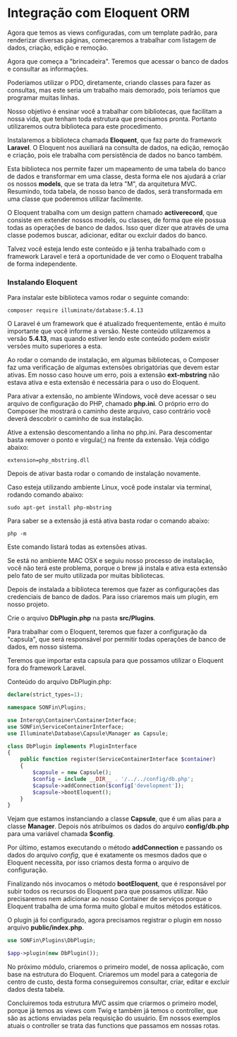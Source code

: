 # Integração com Eloquent ORM

Agora que temos as views configuradas, com um template padrão, para renderizar diversas páginas, começaremos a trabalhar com listagem de dados, criação, edição e remoção.

Agora que começa a "brincadeira". Teremos que acessar o banco de dados e consultar as informações.

Poderíamos utilizar o PDO, diretamente, criando classes para fazer as consultas, mas este seria um trabalho mais demorado, pois teríamos que programar muitas linhas.

Nosso objetivo é ensinar você a trabalhar com bibliotecas, que facilitam a nossa vida, que tenham toda estrutura que precisamos pronta. Portanto utilizaremos outra biblioteca para este procedimento.

Instalaremos a biblioteca chamada **Eloquent**, que faz parte do framework **Laravel**. O Eloquent nos auxiliará na consulta de dados, na edição, remoção e criação, pois ele trabalha com persistência de dados no banco também.

Esta biblioteca nos permite fazer um mapeamento de uma tabela do banco de dados e transformar em uma classe, desta forma ele nos ajudará a criar os nossos **models**, que se trata da letra "M", da arquitetura MVC. Resumindo, toda tabela, de nosso banco de dados, será transformada em uma classe que poderemos utilizar facilmente.

O Eloquent trabalha com um design pattern chamado **activerecord**, que consiste em extender nossos models, ou classes, de forma que ele possua todas as operações de banco de dados. Isso quer dizer que através de uma classe podemos buscar, adicionar, editar ou excluir dados do banco.

Talvez você esteja lendo este conteúdo e já tenha trabalhado com o framework Laravel e terá a oportunidade de ver como o Eloquent trabalha de forma independente.

### Instalando Eloquent

Para instalar este biblioteca vamos rodar o seguinte comando:

`composer require illuminate/database:5.4.13`

O Laravel é um framework que é atualizado frequentemente, então é muito importante que você informe a versão. Neste conteúdo utilizaremos a versão **5.4.13**, mas quando estiver lendo este conteúdo podem existir versões muito superiores a esta.

Ao rodar o comando de instalação, em algumas bibliotecas, o Composer faz uma verificação de algumas extensões obrigatórias que devem estar ativas. Em nosso caso houve um erro, pois a extensão **ext-mbstring** não estava ativa e esta extensão é necessária para o uso do Eloquent. 

Para ativar a extensão, no ambiente Windows, você deve acessar o seu arquivo de configuração do PHP, chamado **php.ini**. O próprio erro do Composer lhe mostrará o caminho deste arquivo, caso contrário você deverá descobrir o caminho de sua instalação.

Ative a extensão descomentando a linha no php.ini. Para descomentar basta remover o ponto e vírgula(;) na frente da extensão. Veja código abaixo:

`extension=php_mbstring.dll`

Depois de ativar basta rodar o comando de instalação novamente.

Caso esteja utilizando ambiente Linux, você pode instalar via terminal, rodando comando abaixo:

`sudo apt-get install php-mbstring`

Para saber se a extensão já está ativa basta rodar o comando abaixo:

`php -m`

Este comando listará todas as extensões ativas.

Se está no ambiente MAC OSX e seguiu nosso processo de instalação, você não terá este problema, porque o brew já instala e ativa esta extensão pelo fato de ser muito utilizada por muitas bibliotecas.

Depois de instalada a biblioteca teremos que fazer as configurações das credenciais de banco de dados. Para isso criaremos mais um plugin, em nosso projeto.

Crie o arquivo **DbPlugin.php** na pasta **src/Plugins**.

Para trabalhar com o Eloquent, teremos que fazer a configuração da "capsula", que será responsável por permitir todas operações de banco de dados, em nosso sistema.

Teremos que importar esta capsula para que possamos utilizar o Eloquent fora do framework Laravel.

Conteúdo do arquivo DbPlugin.php:

```php
declare(strict_types=1);

namespace SONFin\Plugins;

use Interop\Container\ContainerInterface;
use SONFin\ServiceContainerInterface;
use Illuminate\Database\Capsule\Manager as Capsule;

class DbPlugin implements PluginInterface
{
    public function register(ServiceContainerInterface $container)
    {
        $capsule = new Capsule();
        $config = include __DIR__ . '/../../config/db.php';
        $capsule->addConnection($config['development']);
        $capsule->bootEloquent();
    }
}
```

Vejam que estamos instanciando a classe **Capsule**, que é um alias para a classe **Manager**. Depois nós atribuímos os dados do arquivo **config/db.php** para uma variável chamada **$config**.

Por último, estamos executando o método **addConnection** e passando os dados do arquivo *config*, que é exatamente os mesmos dados que o Eloquent necessita, por isso criamos desta forma o arquivo de configuração.

Finalizando nós invocamos o método **bootEloquent**, que é responsável por subir todos os recursos do Eloquent para que possamos utilizar. Não precisaremos nem adicionar ao nosso Container de serviços porque o Eloquent trabalha de uma forma muito global e muitos métodos estáticos.

O plugin já foi configurado, agora precisamos registrar o plugin em nosso arquivo **public/index.php**.

```php
use SONFin\Plugins\DbPlugin;

$app->plugin(new DbPlugin());
```

No próximo módulo, criaremos o primeiro model, de nossa aplicação, com base na estrutura do Eloquent. Criaremos um model para a categoria de centro de custo, desta forma conseguiremos consultar, criar, editar e excluir dados desta tabela.

Concluiremos toda estrutura MVC assim que criarmos o primeiro model, porque já temos as views com Twig e também já temos o controller, que são as actions enviadas pela requisição do usuário. Em nossos exemplos atuais o controller se trata das functions que passamos em nossas rotas.